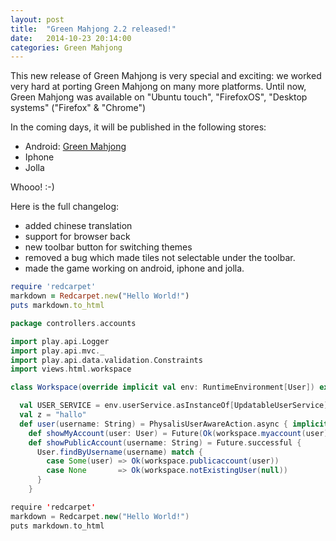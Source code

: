 ```yaml
---
layout: post
title:  "Green Mahjong 2.2 released!"
date:   2014-10-23 20:14:00
categories: Green Mahjong
---
```


This new release of Green Mahjong is very special and exciting: we worked very hard at porting Green Mahjong on many more platforms. 
Until now, Green Mahjong was available on "Ubuntu touch", "FirefoxOS", "Desktop systems" ("Firefox" & "Chrome")


In the coming days, it will be published in the following stores:

- Android: [Green Mahjong][LinkToGooglePlay]
- Iphone
- Jolla

Whooo! :-)


Here is the full changelog:

- added chinese translation
- support for browser back
- new toolbar button for switching themes
- removed a bug which made tiles not selectable under the toolbar.
- made the game working on android, iphone and jolla.

```ruby
require 'redcarpet'
markdown = Redcarpet.new("Hello World!")
puts markdown.to_html
```

```scala
package controllers.accounts

import play.api.Logger
import play.api.mvc._
import play.api.data.validation.Constraints
import views.html.workspace

class Workspace(override implicit val env: RuntimeEnvironment[User]) extends PhysalisSecureSocial {

  val USER_SERVICE = env.userService.asInstanceOf[UpdatableUserService]
  val z = "hallo"
  def user(username: String) = PhysalisUserAwareAction.async { implicit request =>
    def showMyAccount(user: User) = Future(Ok(workspace.myaccount(user)))
    def showPublicAccount(username: String) = Future.successful {
      User.findByUsername(username) match {
        case Some(user) => Ok(workspace.publicaccount(user))
        case None       => Ok(workspace.notExistingUser(null))
      }
    }
```

```scala
require 'redcarpet'
markdown = Redcarpet.new("Hello World!")
puts markdown.to_html
```


[LinkToGooglePlay]: https://play.google.com/store/apps/details?id=de.beck.greenmahjong
